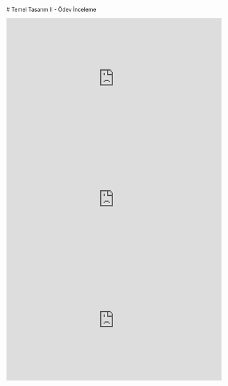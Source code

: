 # Temel Tasarım II - Ödev İnceleme

<iframe width="560" height="315" src="https://www.youtube.com/embed/lJxe_GmxPLQ" title="YouTube video player" frameborder="0" allow="accelerometer; autoplay; clipboard-write; encrypted-media; gyroscope; picture-in-picture" allowfullscreen></iframe>

<iframe width="560" height="315" src="https://www.youtube.com/embed/Mjbv8UXEGww" title="YouTube video player" frameborder="0" allow="accelerometer; autoplay; clipboard-write; encrypted-media; gyroscope; picture-in-picture" allowfullscreen></iframe>

<iframe width="560" height="315" src="https://www.youtube.com/embed/wOfO2W9Q7fM" title="YouTube video player" frameborder="0" allow="accelerometer; autoplay; clipboard-write; encrypted-media; gyroscope; picture-in-picture" allowfullscreen></iframe>
